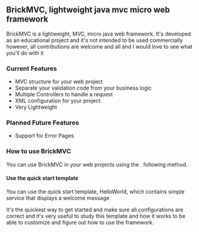 <h2>BrickMVC, lightweight java mvc micro web framework</h2>
<p>BrickMVC is a lightweight, MVC, micro java web framework. It's developed as an educational project and it's not intended to be used commercially however, all contributions are welcome and all and I would love to see what you'll do with it</p>

<h3>Current Features</h3><ul>
<li>MVC structure for your web project</li>
<li>Separate your validation code from your business logic</li>
<li>Multiple Controllers to handle a request</li>
<li>XML configuration for your project</li>
<li>Very Lightweight</li>
</ul>
<h3>Planned Future Features</h3><ul>
<li>Support for Error Pages</li>
</ul>
<h3>How to use BrickMVC</h3>
<p>You can use BrickMVC in your web projects using the .
following method.</p>

<h4>Use the quick start template</h4>
<p>You can use the quick start template, HelloWorld, which contains simple service that displays a welcome message</p>
<p>It's the quickest way to get started and make sure all configurations are correct and it's very useful to study this template and how it works to be able to customize and figure out how to use the framework.</p>